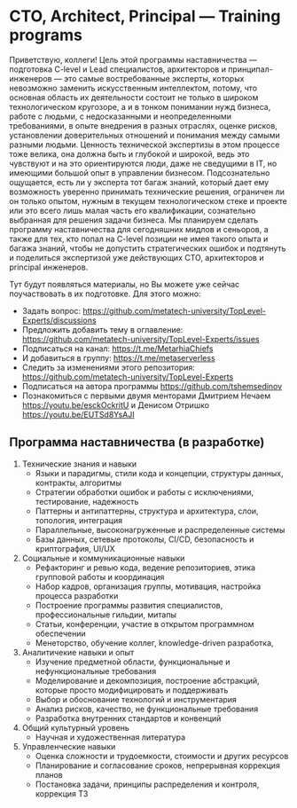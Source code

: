 # CTO, Architect, Principal — Training programs

Приветствую, коллеги!
Цель этой программы наставничества — подготовка C-level и Lead специалистов, архитекторов и принципал-инженеров — это самые востребованные эксперты, которых невозможно заменить искусственным интеллектом, потому, что основная область их деятельности состоит не только в широком технологическом кругозоре, а и в тонком понимании нужд бизнеса, работе с людьми, с недосказанными и неопределенными требованиями, в опыте внедрения в разных отраслях, оценке рисков, установлении доверительных отношений и понимания между самыми разными людьми. Ценность технической экспертизы в этом процессе тоже велика, она должна быть и глубокой и широкой, ведь это чувствуют и на это ориентируются люди, даже не сведущими в IT, но имеющими большой опыт в управлении бизнесом. Подсознательно ощущается, есть ли у эксперта тот багаж знаний, который дает ему возможность уверенно принимать технические решения, ограничен ли он только опытом, нужным в текущем технологическом стеке и проекте или это всего лишь малая часть его квалификации, сознательно выбранная для решения задачи бизнеса. Мы планируем сделать программу наставничества для сегодняшних мидлов и сеньоров, а также для тех, кто попал на C-level позиции не имея такого опыта и багажа знаний, чтобы не допустить стратегических ошибок и подтянуть и поделиться экспертизой уже действующих CTO, архитекторов и principal инженеров.

Тут будут появляться материалы, но Вы можете уже сейчас поучаствовать в их подготовке. Для этого можно:
- Задать вопрос: https://github.com/metatech-university/TopLevel-Experts/discussions
- Предложить добавить тему в оглавление: https://github.com/metatech-university/TopLevel-Experts/issues
- Подписаться на канал: https://t.me/MetarhiaChiefs
- И добавиться в группу: https://t.me/metaserverless
- Следить за изменениями этого репозитория: https://github.com/metatech-university/TopLevel-Experts
- Подписаться на автора программы https://github.com/tshemsedinov
- Познакомиться с первыми двумя менторами Дмитрием Нечаем https://youtu.be/esckOckritU и Денисом Отришко https://youtu.be/EUTSd8YsAJI

## Программа наставничества (в разработке)

1. Технические знания и навыки
   - Языки и парадигмы, стили кода и концепции, структуры данных, контракты, алгоритмы
   - Стратегии обработки ошибок и работы с исключениями, тестирование, надежность
   - Паттерны и антипаттерны, структура и архитектура, слои, топология, интеграция
   - Параллельные, высоконагруженные и распределенные системы
   - Базы данных, сетевые протоколы, CI/CD, безопасность и криптография, UI/UX
2. Социальные и коммуникационные навыки
   - Рефакторинг и ревью кода, ведение репозиториев, этика групповой работы и координация
   - Набор кадров, организация группы, мотивация, настройка процесса разработки
   - Построение программы развития специалистов, профессиональные гильдии, митапы
   - Статьи, конференции, участие в открытом программном обеспечении
   - Менеторство, обучение коллег, knowledge-driven разработка, 
3. Аналитичекие навыки и опыт
   - Изучение предметной области, функциональные и нефункциональные требования
   - Моделирование и декомпозиция, построение абстракций, которые просто модифицировать и поддерживать
   - Выбор и обоснование технологий и инструментария
   - Анализ рисков, качество, не функциональные требования
   - Разработка внутренних стандартов и конвенций
4. Общий культурный уровень
   - Научная и художественная литература
5. Управленческие навыки
   - Оценка сложности и трудоемкости, стоимости и других ресурсов
   - Планирование и согласование сроков, непрерывная коррекция планов
   - Постановка задачи, принципы распределения и контроля, коррекция ТЗ
